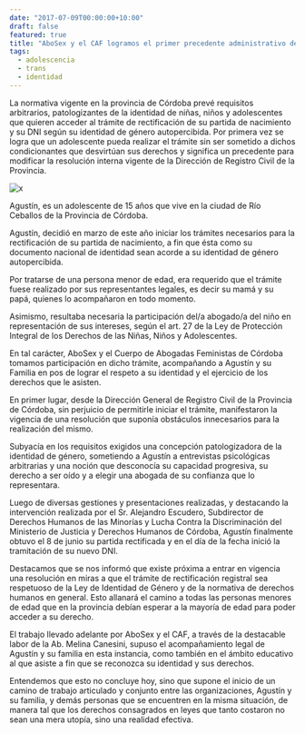 ```yaml
---
date: "2017-07-09T00:00:00+10:00"
draft: false
featured: true
title: "AboSex y el CAF logramos el primer precedente administrativo de rectificación registral de un adolescente trans en Córdoba"
tags: 
  - adolescencia
  - trans
  - identidad
---
```


La normativa vigente en la provincia de Córdoba prevé requisitos arbitrarios, patologizantes de la identidad de niñas, niños y adolescentes que quieren acceder al trámite de rectificación de su partida de nacimiento y su DNI según su identidad de género autopercibida. Por primera vez se logra que un adolescente pueda realizar el trámite sin ser sometido a dichos condicionantes que desvirtúan sus derechos y significa un precedente para modificar la resolución interna vigente de la Dirección de Registro Civil de la Provincia.

![x](/images/post/20170709.jpeg/)

Agustín, es un adolescente de 15 años que vive en la ciudad de Río Ceballos de la Provincia de Córdoba.

Agustín, decidió en marzo de este año iniciar los trámites necesarios para la rectificación de su partida de nacimiento, a fin que ésta como su documento nacional de identidad sean acorde a su identidad de género autopercibida.

Por tratarse de una persona menor de edad, era requerido que el trámite fuese realizado por sus representantes legales, es decir su mamá y su papá, quienes lo acompañaron en todo momento.

Asimismo, resultaba necesaria la participación del/a abogado/a del niño en representación de sus intereses, según el art. 27 de la Ley de Protección Integral de los Derechos de las Niñas, Niños y Adolescentes.

En tal carácter, AboSex y el Cuerpo de Abogadas Feministas de Córdoba tomamos participación en dicho trámite, acompañando a Agustín y su Familia en pos de lograr el respeto a su identidad y el ejercicio de los derechos que le asisten.

En primer lugar, desde la Dirección General de Registro Civil de la Provincia de Córdoba, sin perjuicio de permitirle iniciar el trámite, manifestaron la vigencia de una resolución que suponía obstáculos innecesarios para la realización del mismo.

Subyacía en los requisitos exigidos una concepción patologizadora de la identidad de género, sometiendo a Agustín a entrevistas psicológicas arbitrarias y una noción que desconocía su capacidad progresiva, su derecho a ser oído y a elegir una abogada de su confianza que lo representara.

Luego de diversas gestiones y presentaciones realizadas, y destacando la intervención realizada por el Sr. Alejandro Escudero, Subdirector de Derechos Humanos de las Minorías y Lucha Contra la Discriminación del Ministerio de Justicia y Derechos Humanos de Córdoba, Agustín finalmente obtuvo el 8 de junio su partida rectificada y en el día de la fecha inició la tramitación de su nuevo DNI.

Destacamos que se nos informó que existe próxima a entrar en vigencia una resolución en miras a que el trámite de rectificación registral sea respetuoso de la Ley de Identidad de Género y de la normativa de derechos humanos en general. Esto allanará el camino a todas las personas menores de edad que en la provincia debían esperar a la mayoría de edad para poder acceder a su derecho.

El trabajo llevado adelante por AboSex y el CAF, a través de la destacable labor de la Ab. Melina Canesini, supuso el acompañamiento legal de Agustín y su familia en esta instancia, como también en el ámbito educativo al que asiste a fin que se reconozca su identidad y sus derechos.

Entendemos que esto no concluye hoy, sino que supone el inicio de un camino de trabajo articulado y conjunto entre las organizaciones, Agustín y su familia, y demás personas que se encuentren en la misma situación, de manera tal que los derechos consagrados en leyes que tanto costaron no sean una mera utopía, sino una realidad efectiva.